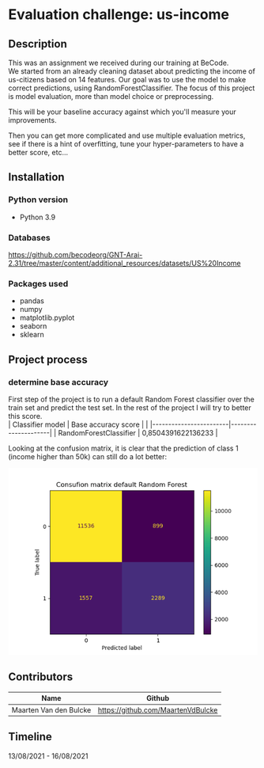 # Evaluation challenge: us-income

## Description
  This was an assignment we received during our training at BeCode.  
  We started from an already cleaning dataset about predicting the income of us-citizens based on 
  14 features. Our goal was to use the model to make correct predictions, using RandomForestClassifier.
  The focus of this project is model evaluation, more than model choice or preprocessing. 

  This will be your baseline accuracy against which you'll measure your improvements.

  Then you can get more complicated and use multiple evaluation metrics, see if there is a hint of overfitting, 
  tune your hyper-parameters to have a better score, etc...




## Installation
### Python version
* Python 3.9

### Databases
https://github.com/becodeorg/GNT-Arai-2.31/tree/master/content/additional_resources/datasets/US%20Income

### Packages used
* pandas
* numpy
* matplotlib.pyplot
* seaborn
* sklearn

[comment]: <> (## Usage)

[comment]: <> (| File                        | Description                                                     |)

[comment]: <> (|-----------------------------|-----------------------------------------------------------------|)

[comment]: <> (| main.py                   | File containing Python code.    <br>Used for cleaning and feature engineering the data |)

[comment]: <> (| plots.py                    | File containing Python code.   <br>Used for making some explanatory plots for this README. |)

[comment]: <> (| utils/model.py              | File containing Python code, using ML - Random Forest.   <br>Fitting our data to the model and use to it make predictions. |)

[comment]: <> (| utils/manipulate_dataset.py | File containing Python code.<br>Functions made for ease of use in a team enviroment. |)

[comment]: <> (| utils/plotting.py           | File containing Python code.<br>Used for getting to know the data.<br>Made plots to find correlations between features. |)

[comment]: <> (| csv_output                  | Folder containing some of the csv-files we used for our coding.<br>Not all of our outputted files are in here,   <br>since Github has a file limit of 100MB. |)

[comment]: <> (| visuals                     | Folder containing plots we deemed interesting and helped us gain   <br>insights on the data. |)

## Project process
### determine base accuracy
First step of the project is to run a default Random Forest classifier over the train set and predict
the test set. In the rest of the project I will try to better this score.  
| Classifier model  | Base accuracy score      |                                                                                         |
|------------------------|---------------------|
| RandomForestClassifier | 0,8504391622136233 | 

Looking at the confusion matrix, it is clear that the prediction of class 1 (income higher than 50k) can 
still do a lot better: 

![](visuals/randomforest_default_confusionmatrix.png)

[comment]: <> (![]&#40;visuals/Exp_24_RPM_reading_error.png&#41;)

[comment]: <> (| Column name of feature | Change made                             | Reason                                                                                                                        |)

[comment]: <> (|------------------------|-----------------------------------------|-------------------------------------------------------------------------------------------------------------------------------|)

[comment]: <> (| timestamp              | Only keeping rows equal to or below 1,5 | We found that the biggest differences between it being a bad or good bearing,  could be found in the first parts of the test.  <br>With the use of plotting, we discovered a cut off point. |)

[comment]: <> (![]&#40;visuals/beginning_vibrations_x_exp_nr_98.png&#41;)

[comment]: <> (![]&#40;visuals/strip_vibrations_x_exp_nr_107.png&#41;)

[comment]: <> (![]&#40;visuals/strip_vibrations_x_exp_nr_2.png&#41;)


[comment]: <> (| Column names of feature | Changes made                                                            | Reason                                                                                                      |)

[comment]: <> (|-------------------------|-------------------------------------------------------------------------|-------------------------------------------------------------------------------------------------------------|)

[comment]: <> (| a1_x  <br>a1_y  <br>a1_z  <br>a2_x  <br>a2_y  <br>a2_z | For every "experiment_id", took the mean of every column mentioned. <br>For every row, changed the value in every column mentioned to its mean. | The model had an easier time of fitting and was still able to make accurate predictions with these changes. |)


[comment]: <> (## Visuals)

[comment]: <> (### Machine used to gather the data on bearings)

[comment]: <> (![]&#40;visuals/bearing_test_machine.jpg&#41;)

[comment]: <> (### Plot showing the min-max-difference of every axis, on every bearing.)

[comment]: <> (![]&#40;visuals/vibration_spread_differences_on_all_axes.png&#41;)

[comment]: <> (### Plot that gave us the idea to look into the first seconds.)

[comment]: <> (![]&#40;visuals/control_vs_good_vs_bad_Y_Speed_Hz.png&#41;)

[comment]: <> (### Plot that showed possible clusters)

[comment]: <> (Ready for future exploration)

[comment]: <> (![]&#40;visuals/scatter_cluster_ready.png&#41;)

## Contributors
| Name                  | Github                                 |
|-----------------------|----------------------------------------|
| Maarten Van den Bulcke           | https://github.com/MaartenVdBulcke       |




## Timeline
13/08/2021 - 16/08/2021
